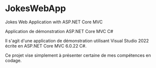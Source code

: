 # JokesWebApp
Jokes Web Application with ASP.NET Core MVC

Application de démonstration ASP.NET Core MVC C#

Il s'agit d'une application de démonstration utilisant Visual Studio 2022 écrite en ASP.NET Core MVC 6.0.22 C#.

Ce projet vise simplement à présenter certaine de mes compétences en codage.
